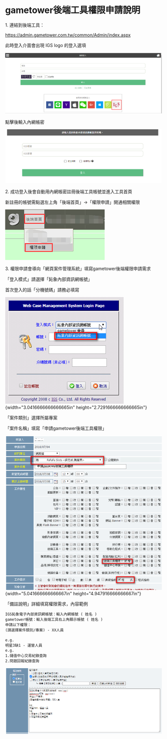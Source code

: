 # gametower後端工具權限申請說明

1\. 連結到後端工具：

<https://admin.gametower.com.tw/common/Admin/index.aspx>

此時登入介面會出現 IGS logo 的登入選項

![](images\media2\image8.png)

點擊後輸入內網帳密

![](images\media2\image9.png)

2\. 成功登入後會自動用內網帳密註冊後端工具帳號並進入工具首頁

新註冊的帳號需點選左上角「後端首頁」→「權限申請」開通相關權限

![](images\media2\image10.png)

3\. 權限申請會導向「網頁案件管理系統」填寫gametower後端權限申請需求

「登入模式」請選擇「鈊象內部資訊網帳號」

首次登入的話「分機號碼」請務必填寫

![](images\media2\image5.png){width="3.0416666666666665in"
height="2.7291666666666665in"}

「案件類別」選擇所屬專案

「案件名稱」填寫「申請gametower後端工具權限」

![](images\media2\image6.png){width="5.041666666666667in"
height="4.947916666666667in"}

「備註說明」詳細填寫權限需求，內容範例

```
IGS鈊象電子內部資訊網帳號：輸入內網帳號 ( 姓名 )
gametower帳號：輸入後端工具右上角顯示帳號 ( 姓名 )
申請以下權限：
(請選擇案件類別/專案) - XX人員

e.g.
明星3缺1 - 運營人員
e.g.
1.儲值中心交易紀錄查詢
2.問題回報紀錄查詢
```

![](images\media2\image11.png)